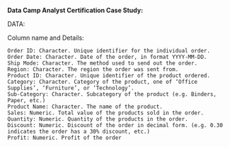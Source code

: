**Data Camp Analyst Certification Case Study:**

DATA:

Column name and Details:

    Order ID: Character. Unique identifier for the individual order.
    Order Date: Character. Date of the order, in format YYYY-MM-DD.
    Ship Mode: Character. The method used to send out the order.
    Region: Character. The region the order was sent from.
    Product ID: Character. Unique identifier of the product ordered.
    Category: Character. Category of the product, one of ‘Office Supplies’, ‘Furniture’, or ‘Technology’.
    Sub-Category: Character. Subcategory of the product (e.g. Binders, Paper, etc.)
    Product Name: Character. The name of the product.
    Sales: Numeric. Total value of the products sold in the order.
    Quantity: Numeric. Quantity of the products in the order.
    Discount: Numeric. Discount of the order in decimal form. (e.g. 0.30 indicates the order has a 30% discount, etc.)
    Profit: Numeric. Profit of the order

